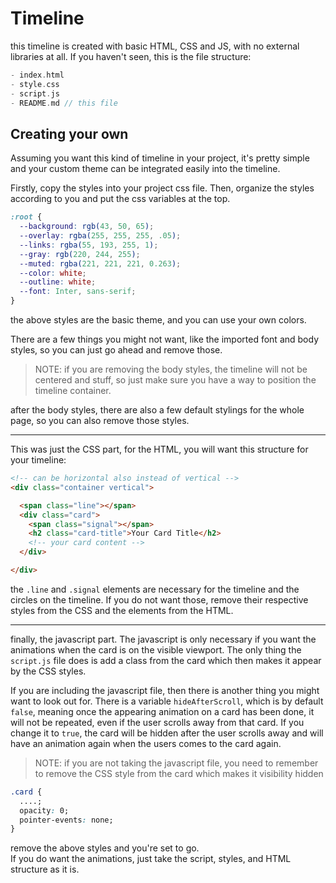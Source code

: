 # Timeline
this timeline is created with basic HTML, CSS and JS, with no external libraries at all.
If you haven't seen, this is the file structure:

```go
- index.html
- style.css
- script.js
- README.md // this file
```

## Creating your own
Assuming you want this kind of timeline in your project, it's pretty simple and your custom theme can be integrated easily into the timeline.

Firstly, copy the styles into your project css file. Then, organize the styles according to you and put the css variables at the top.

```css
:root {
  --background: rgb(43, 50, 65);
  --overlay: rgba(255, 255, 255, .05);
  --links: rgba(55, 193, 255, 1);
  --gray: rgb(220, 244, 255);
  --muted: rgba(221, 221, 221, 0.263);
  --color: white;
  --outline: white;
  --font: Inter, sans-serif;
}
```
the above styles are the basic theme, and you can use your own colors.

There are a few things you might not want, like the imported font and body styles, so you can just go ahead and remove those.

> NOTE: if you are removing the body styles, the timeline will not be centered and stuff, so just make sure you have a way to position the timeline container.

after the body styles, there are also a few default stylings for the whole page, so you can also remove those styles.

---

This was just the CSS part, for the HTML, you will want this structure for your timeline:

```html
<!-- can be horizontal also instead of vertical -->
<div class="container vertical">

  <span class="line"></span>
  <div class="card">
    <span class="signal"></span>
    <h2 class="card-title">Your Card Title</h2>
    <!-- your card content -->
  </div>

</div>
```
the `.line` and `.signal` elements are necessary for the timeline and the circles on the timeline. If you do not want those, remove their respective styles from the CSS and the elements from the HTML.

---
finally, the javascript part. The javascript is only necessary if you want the animations when the card is on the visible viewport. The only thing the `script.js` file does is add a class from the card which then makes it appear by the CSS styles.

If you are including the javascript file, then there is another thing you might want to look out for. There is a variable `hideAfterScroll`, which is by default `false`, meaning once the appearing animation on a card has been done, it will not be repeated, even if the user scrolls away from that card.
If you change it to `true`, the card will be hidden after the user scrolls away and will have an animation again when the users comes to the card again.

> NOTE: if you are not taking the javascript file, you need to remember to remove the CSS style from the card which makes it visibility hidden


```css
.card {
  ....;
  opacity: 0;
  pointer-events: none;
}
```
remove the above styles and you're set to go.<br>
If you do want the animations, just take the script, styles, and HTML structure as it is.